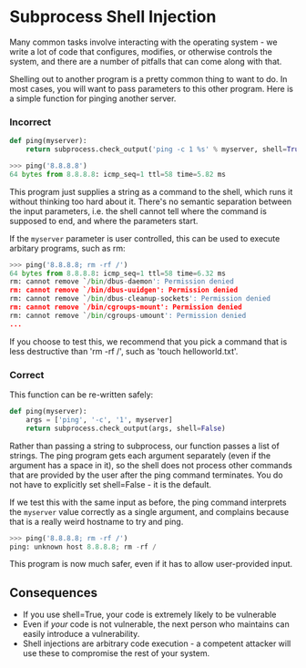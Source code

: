Subprocess Shell Injection
==========================

Many common tasks involve interacting with the operating system - we
write a lot of code that configures, modifies, or otherwise controls
the system, and there are a number of pitfalls that can come along with
that.

Shelling out to another program is a pretty common thing to want to
do. In most cases, you will want to pass parameters to this other
program. Here is a simple function for pinging another server.

### Incorrect
```python
def ping(myserver):
    return subprocess.check_output('ping -c 1 %s' % myserver, shell=True)

>>> ping('8.8.8.8')
64 bytes from 8.8.8.8: icmp_seq=1 ttl=58 time=5.82 ms
```

This program just supplies a string as a command to the shell, which
runs it without thinking too hard about it. There's no semantic
separation between the input parameters, i.e. the shell cannot tell
where the command is supposed to end, and where the parameters start.

If the `myserver` parameter is user controlled, this can be used to
execute arbitary programs, such as rm:

```python
>>> ping('8.8.8.8; rm -rf /')
64 bytes from 8.8.8.8: icmp_seq=1 ttl=58 time=6.32 ms
rm: cannot remove `/bin/dbus-daemon': Permission denied
rm: cannot remove `/bin/dbus-uuidgen': Permission denied
rm: cannot remove `/bin/dbus-cleanup-sockets': Permission denied
rm: cannot remove `/bin/cgroups-mount': Permission denied
rm: cannot remove `/bin/cgroups-umount': Permission denied
...
```

If you choose to test this, we recommend that you pick a command that
is less destructive than 'rm -rf /', such as 'touch helloworld.txt'.

### Correct
This function can be re-written safely:
```python
def ping(myserver):
    args = ['ping', '-c', '1', myserver]
    return subprocess.check_output(args, shell=False)
```

Rather than passing a string to subprocess, our function passes a list
of strings. The ping program gets each argument separately (even if
the argument has a space in it), so the shell does not process other
commands that are provided by the user after the ping command
terminates. You do not have to explicitly set shell=False - it is the
default.

If we test this with the same input as before, the ping command
interprets the `myserver` value correctly as a single argument, and
complains because that is a really weird hostname to try and ping.

```python
>>> ping('8.8.8.8; rm -rf /')
ping: unknown host 8.8.8.8; rm -rf /
```

This program is now much safer, even if it has to allow user-provided
input.

## Consequences

* If you use shell=True, your code is extremely likely to be vulnerable
* Even if *your* code is not vulnerable, the next person who maintains
  can easily introduce a vulnerability.
* Shell injections are arbitrary code execution - a competent attacker
  will use these to compromise the rest of your system.

